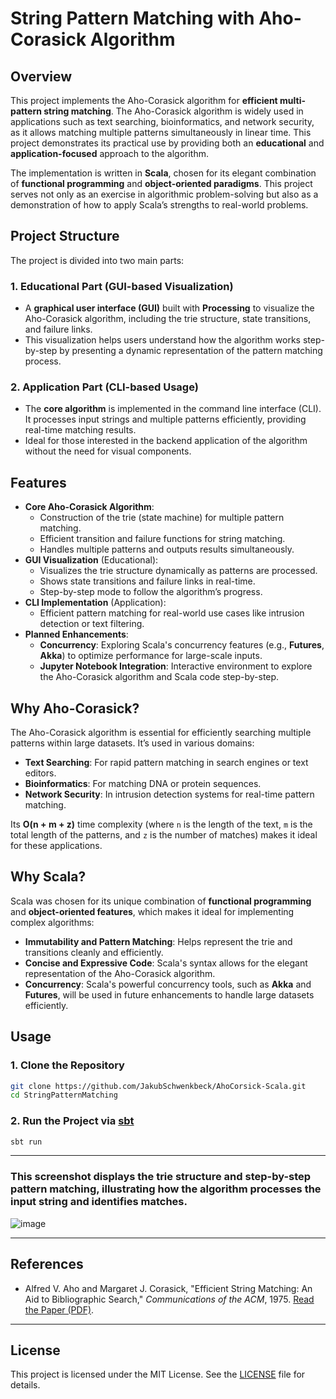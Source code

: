 # **String Pattern Matching with Aho-Corasick Algorithm**

## **Overview**
This project implements the Aho-Corasick algorithm for **efficient multi-pattern string matching**. The Aho-Corasick algorithm is widely used in applications such as text searching, bioinformatics, and network security, as it allows matching multiple patterns simultaneously in linear time. This project demonstrates its practical use by providing both an **educational** and **application-focused** approach to the algorithm.

The implementation is written in **Scala**, chosen for its elegant combination of **functional programming** and **object-oriented paradigms**. This project serves not only as an exercise in algorithmic problem-solving but also as a demonstration of how to apply Scala’s strengths to real-world problems.

## **Project Structure**
The project is divided into two main parts:

### 1. **Educational Part (GUI-based Visualization)**
   - A **graphical user interface (GUI)** built with **Processing** to visualize the Aho-Corasick algorithm, including the trie structure, state transitions, and failure links.
   - This visualization helps users understand how the algorithm works step-by-step by presenting a dynamic representation of the pattern matching process.

### 2. **Application Part (CLI-based Usage)**
   - The **core algorithm** is implemented in the command line interface (CLI). It processes input strings and multiple patterns efficiently, providing real-time matching results.
   - Ideal for those interested in the backend application of the algorithm without the need for visual components.

## **Features**
- **Core Aho-Corasick Algorithm**:
  - Construction of the trie (state machine) for multiple pattern matching.
  - Efficient transition and failure functions for string matching.
  - Handles multiple patterns and outputs results simultaneously.
- **GUI Visualization** (Educational):
  - Visualizes the trie structure dynamically as patterns are processed.
  - Shows state transitions and failure links in real-time.
  - Step-by-step mode to follow the algorithm’s progress.
- **CLI Implementation** (Application):
  - Efficient pattern matching for real-world use cases like intrusion detection or text filtering.
- **Planned Enhancements**:
  - **Concurrency**: Exploring Scala's concurrency features (e.g., **Futures**, **Akka**) to optimize performance for large-scale inputs.
  - **Jupyter Notebook Integration**: Interactive environment to explore the Aho-Corasick algorithm and Scala code step-by-step.

## **Why Aho-Corasick?**
The Aho-Corasick algorithm is essential for efficiently searching multiple patterns within large datasets. It’s used in various domains:
- **Text Searching**: For rapid pattern matching in search engines or text editors.
- **Bioinformatics**: For matching DNA or protein sequences.
- **Network Security**: In intrusion detection systems for real-time pattern matching.

Its **O(n + m + z)** time complexity (where `n` is the length of the text, `m` is the total length of the patterns, and `z` is the number of matches) makes it ideal for these applications.

## **Why Scala?**
Scala was chosen for its unique combination of **functional programming** and **object-oriented features**, which makes it ideal for implementing complex algorithms:
- **Immutability and Pattern Matching**: Helps represent the trie and transitions cleanly and efficiently.
- **Concise and Expressive Code**: Scala's syntax allows for the elegant representation of the Aho-Corasick algorithm.
- **Concurrency**: Scala's powerful concurrency tools, such as **Akka** and **Futures**, will be used in future enhancements to handle large datasets efficiently.

## **Usage**
### 1. Clone the Repository
```bash
git clone https://github.com/JakubSchwenkbeck/AhoCorsick-Scala.git
cd StringPatternMatching
```
### 2. Run the Project via [sbt](https://www.scala-sbt.org/)
```bash
sbt run
```
---
### This screenshot displays the trie structure and step-by-step pattern matching, illustrating how the algorithm processes the input string and identifies matches.

![image](https://github.com/user-attachments/assets/1101112a-0e34-4791-b083-14f74734b3c5)

---

## **References**
- Alfred V. Aho and Margaret J. Corasick, "Efficient String Matching: An Aid to Bibliographic Search," _Communications of the ACM_, 1975. [Read the Paper (PDF)](https://cr.yp.to/bib/1975/aho.pdf).

---

## **License**
This project is licensed under the MIT License. See the [LICENSE](LICENSE) file for details.
